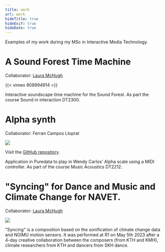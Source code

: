 ```yaml
---
title: work
url: work
hideTitle: true
hideExif: true
hideDate: true
---
```


Examples of my work during my MSc in Interactive Media Technology.

# A Sound Forest Time Machine

Collaborator: [Laura McHugh](https://lauramchugh.github.io)

{{< vimeo 808994914 >}}

Interactive soundscape time machine for the Sound Forest. As part the course Sound in interaction DT2300.

# Alpha synth

Collaborator: Ferran Campos Lloprat

<img src="/img/alpha-synth.png">

Visit the [GitHub repository](https://github.com/ferran98campos/Alpha-Scale-Synth). 

Application in Puredata to play in Wendy Carlos' Alpha scale using a MIDI controller. As part of the course Music Acoustics DT2212.

# "Syncing" for Dance and Music and Climate Change for NAVET. 

Collaborator: [Laura McHugh](https://lauramchugh.github.io)

<img src="/img/r1.jpg">

"Syncing" is a composition based on the sonification of climate change data and NGIMU motion sensors. It was performed at R1 on May 5th 2023 after a 4-day creative collaboration between the composers (from KTH and KMH), climate researchers from KTH and dancers from SKH dance.
